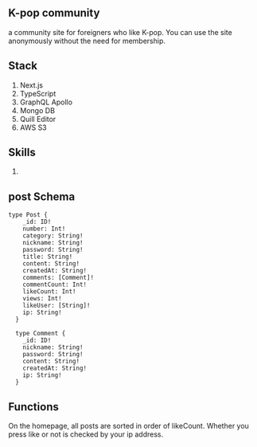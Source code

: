## K-pop community

a community site for foreigners who like K-pop. You can use the site anonymously without the need for membership.

## Stack

1. Next.js
2. TypeScript
3. GraphQL Apollo
4. Mongo DB
5. Quill Editor
6. AWS S3

## Skills

1.

## post Schema

```
type Post {
    _id: ID!
    number: Int!
    category: String!
    nickname: String!
    password: String!
    title: String!
    content: String!
    createdAt: String!
    comments: [Comment]!
    commentCount: Int!
    likeCount: Int!
    views: Int!
    likeUser: [String]!
    ip: String!
  }

  type Comment {
    _id: ID!
    nickname: String!
    password: String!
    content: String!
    createdAt: String!
    ip: String!
  }
```

## Functions

On the homepage, all posts are sorted in order of likeCount.
Whether you press like or not is checked by your ip address.
